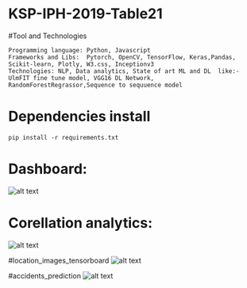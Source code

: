 # KSP-IPH-2019-Table21
#Tool and Technologies
```
Programming language: Python, Javascript
Frameworks and Libs:  Pytorch, OpenCV, TensorFlow, Keras,Pandas, Scikit-learn, Plotly, W3.css, Inceptionv3
Technologies: NLP, Data analytics, State of art ML and DL  like:- UlmFIT fine tune model, VGG16 DL Network, RandomForestRegrassor,Sequence to sequuence model

```
# Dependencies install
```
pip install -r requirements.txt

```
# Dashboard:

![alt text](http://34.206.109.62:8001/media/uploaded_model/dashboard_home.png)

# Corellation analytics:

![alt text](http://34.206.109.62:8001/media/uploaded_model/correlation_graph.png)

#location_images_tensorboard
![alt text](http://34.206.109.62:8001/media/uploaded_model/location_images_tensorboard.png)


#accidents_prediction
![alt text](http://34.206.109.62:8001/media/uploaded_model/accidents_prediction.png)
